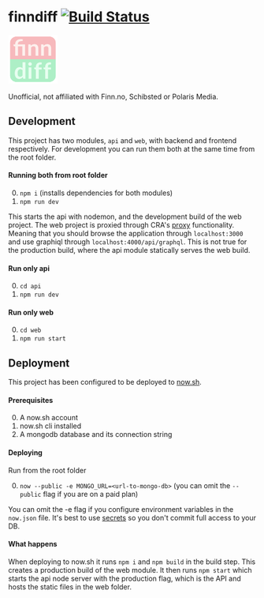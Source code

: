 # finndiff [![Build Status](https://travis-ci.org/karl-run/finndiff.svg?branch=master)](https://travis-ci.org/karl-run/finndiff)

<img src="web/src/img/logo.png" alt="alt text" width="100px" height="100px">

Unofficial, not affiliated with Finn.no, Schibsted or Polaris Media.

## Development

This project has two modules, `api` and `web`, with backend and frontend respectively. For development you can run them both at the same time from the root folder.

#### Running both from root folder
0. `npm i` (installs dependencies for both modules)
1. `npm run dev`

This starts the api with nodemon, and the development build of the web project. The web project is proxied through CRA's [proxy](https://github.com/facebookincubator/create-react-app/blob/master/packages/react-scripts/template/README.md#proxying-api-requests-in-development) functionality. Meaning that you should browse the application through `localhost:3000` and use graphiql through `localhost:4000/api/graphql`. This is not true for the production build, where the api module statically serves the web build.

#### Run only api
0. `cd api`
2. `npm run dev`

#### Run only web
0. `cd web`
2. `npm run start`

## Deployment

This project has been configured to be deployed to [now.sh](https:now.sh).

#### Prerequisites

0. A now.sh account
1. now.sh cli installed
2. A mongodb database and its connection string

#### Deploying

Run from the root folder

0. `now --public -e MONGO_URL=<url-to-mongo-db>` (you can omit the `--public` flag if you are on a paid plan)

You can omit the -e flag if you configure environment variables in the `now.json` file. It's best to use [secrets](https://zeit.co/docs/features/env-and-secrets#securing-env-variables-using-secrets) so you don't commit full access to your DB.

#### What happens

When deploying to now.sh it runs `npm i` and `npm build` in the build step. This creates a production build of the web module. It then runs `npm start` which starts the api node server with the production flag, which is the API and hosts the static files in the web folder.
